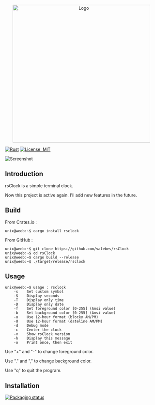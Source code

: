 <p align="center">
  <img alt="Logo" width="454" src="https://i.imgur.com/1TF28pq.png">
</p>

[![Rust](https://github.com/valebes/rsClock/actions/workflows/rust.yml/badge.svg?branch=master)](https://github.com/valebes/rsClock/actions/workflows/rust.yml)
[![License: MIT](https://img.shields.io/badge/License-MIT-yellow.svg)](https://opensource.org/licenses/MIT)

![Screenshot](https://i.imgur.com/CuirrjG.png)

## Introduction
rsClock is a simple terminal clock.

Now this project is active again.
I'll add new features in the future.

## Build
From Crates.io :

```console
unix@weeb:~$ cargo install rsclock
```

From GitHub :
```console
unix@weeb:~$ git clone https://github.com/valebes/rsClock
unix@weeb:~$ cd rsClock
unix@weeb:~$ cargo build --release
unix@weeb:~$ ./target/release/rsclock
```
## Usage
```console
unix@weeb:~$ usage : rsclock
    -s    Set custom symbol
    -S    Display seconds
    -T    Display only time
    -D    Display only date
    -f    Set foreground color [0-255] (Ansi value)
    -b    Set background color [0-255] (Ansi value)
    -u    Use 12-hour format (blocky AM/PM)
    -U    Use 12-hour format (dateline AM/PM)
    -d    Debug mode
    -c    Center the clock
    -v    Show rsClock version
    -h    Display this message
    -o    Print once, then exit
```
Use "+" and "-" to change foreground color.

Use "." and "," to change background color.

Use "q" to quit the program.

## Installation
[![Packaging status](https://repology.org/badge/vertical-allrepos/rsclock.svg)](https://repology.org/project/rsclock/versions)

